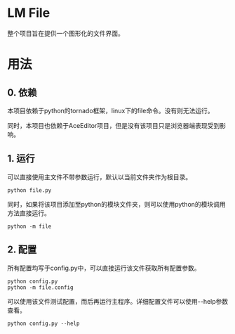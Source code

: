 # LM File

整个项目旨在提供一个图形化的文件界面。

# 用法

## 0. 依赖

本项目依赖于python的tornado框架，linux下的file命令。没有则无法运行。

同时，本项目也依赖于AceEditor项目，但是没有该项目只是浏览器端表现受到影响。

## 1. 运行

可以直接使用主文件不带参数运行，默认以当前文件夹作为根目录。

``` shell
python file.py
```

同时，如果将该项目添加至python的模块文件夹，则可以使用python的模块调用方法直接运行。

``` shell
python -m file
```

## 2. 配置

所有配置均写于config.py中，可以直接运行该文件获取所有配置参数。

``` shell
python config.py
python -m file.config
```

可以使用该文件测试配置，而后再运行主程序。详细配置文件可以使用--help参数查看。

``` shell
python config.py --help
```
